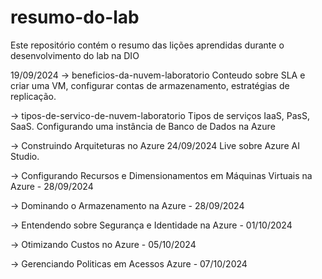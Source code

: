 # resumo-do-lab

Este repositório contém o resumo das lições aprendidas durante o desenvolvimento do lab na DIO

19/09/2024
-> beneficios-da-nuvem-laboratorio
    Conteudo sobre SLA e criar uma VM, configurar contas de armazenamento, estratégias de replicação.

-> tipos-de-servico-de-nuvem-laboratorio
    Tipos de serviços IaaS, PasS, SaaS.
    Configurando uma instância de Banco de Dados na Azure

-> Construindo Arquiteturas no Azure 24/09/2024 
    Live sobre Azure AI Studio.
    
-> Configurando Recursos e Dimensionamentos em Máquinas Virtuais na Azure - 28/09/2024

-> Dominando o Armazenamento na Azure - 28/09/2024

-> Entendendo sobre Segurança e Identidade na Azure - 01/10/2024

-> Otimizando Custos no Azure - 05/10/2024

-> Gerenciando Politicas em Acessos Azure - 07/10/2024
